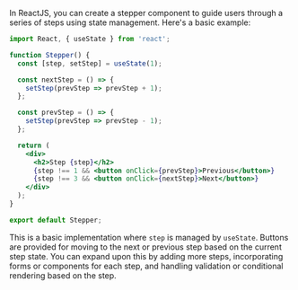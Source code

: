 In ReactJS, you can create a stepper component to guide users through a series of steps using state management. Here's a basic example:

```jsx
import React, { useState } from 'react';

function Stepper() {
  const [step, setStep] = useState(1);

  const nextStep = () => {
    setStep(prevStep => prevStep + 1);
  };

  const prevStep = () => {
    setStep(prevStep => prevStep - 1);
  };

  return (
    <div>
      <h2>Step {step}</h2>
      {step !== 1 && <button onClick={prevStep}>Previous</button>}
      {step !== 3 && <button onClick={nextStep}>Next</button>}
    </div>
  );
}

export default Stepper;
```

This is a basic implementation where `step` is managed by `useState`. Buttons are provided for moving to the next or previous step based on the current step state. You can expand upon this by adding more steps, incorporating forms or components for each step, and handling validation or conditional rendering based on the step.
